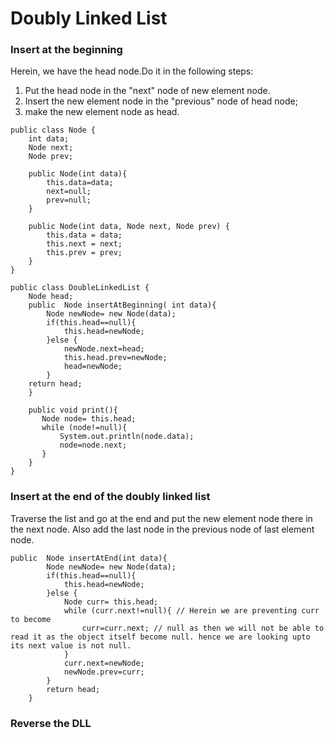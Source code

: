 # Doubly Linked List
### Insert at the beginning
Herein, we have the head node.Do it in the following steps:
1. Put the head node in the "next" node of new element node.
2. Insert the new element node in the "previous" node of head node;
3. make the new element node as head. 
```
public class Node {
    int data;
    Node next;
    Node prev;

    public Node(int data){
        this.data=data;
        next=null;
        prev=null;
    }

    public Node(int data, Node next, Node prev) {
        this.data = data;
        this.next = next;
        this.prev = prev;
    }
}

```
```
public class DoubleLinkedList {
    Node head;
    public  Node insertAtBeginning( int data){
        Node newNode= new Node(data);
        if(this.head==null){
            this.head=newNode;
        }else {
            newNode.next=head;
            this.head.prev=newNode;
            head=newNode;
        }
    return head;
    }

    public void print(){
       Node node= this.head;
       while (node!=null){
           System.out.println(node.data);
           node=node.next;
       }
    }
}

```
### Insert at the end of the doubly linked list 
Traverse the list and go at the end and put the new element node there in the next node. Also add the last node in the previous node of last element node. 
```
public  Node insertAtEnd(int data){
        Node newNode= new Node(data);
        if(this.head==null){
            this.head=newNode;
        }else {
            Node curr= this.head;
            while (curr.next!=null){ // Herein we are preventing curr to become
                curr=curr.next; // null as then we will not be able to read it as the object itself become null. hence we are looking upto its next value is not null. 
            }
            curr.next=newNode;
            newNode.prev=curr;
        }
        return head;
    }
```
### Reverse the DLL
